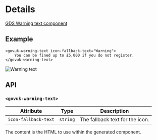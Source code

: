 # Details

[GDS Warning text component](https://design-system.service.gov.uk/components/warning-text/)

## Example

```razor
<govuk-warning-text icon-fallback-text="Warning">
    You can be fined up to £5,000 if you do not register.
</govuk-warning-text>
```

![Warning text](../images/warning-text.png)

## API

### `<govuk-warning-text>`

| Attribute | Type | Description |
| --- | --- | --- |
| `icon-fallback-text` | `string` | The fallback text for the icon. |

The content is the HTML to use within the generated component.
